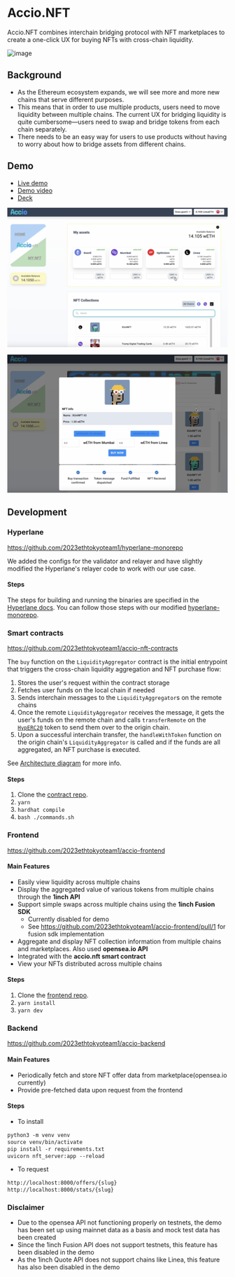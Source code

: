 # Accio.NFT

Accio.NFT combines interchain bridging protocol with NFT marketplaces to create a one-click UX for buying NFTs with cross-chain liquidity.

<img width="700" alt="image" src="https://user-images.githubusercontent.com/8697531/232258816-a35b76a9-9a30-4887-bfd5-cb715fb86b7e.png">


## Background

- As the Ethereum ecosystem expands, we will see more and more new chains that serve different purposes.
- This means that in order to use multiple products, users need to move liquidity between multiple chains. The current UX for bridging liquidity is quite cumbersome—users need to swap and bridge tokens from each chain separately.
- There needs to be an easy way for users to use products without having to worry about how to bridge assets from different chains.


## Demo

- [Live demo](https://accio-frontend-fork.vercel.app/)
- [Demo video](https://youtu.be/VbzfmyQuwSU)
- [Deck](https://github.com/2023ethtokyoteam1/.github/blob/main/accio_deck.pdf)

![Landing page](https://github.com/2023ethtokyoteam1/.github/blob/main/images/landing_page.png)

![Buying modal](https://github.com/2023ethtokyoteam1/.github/blob/main/images/buy_modal.png)

## Development

### Hyperlane
https://github.com/2023ethtokyoteam1/hyperlane-monorepo

We added the configs for the validator and relayer and have slightly modified the Hyperlane's relayer code to work with our use case.

#### Steps
The steps for building and running the binaries are specified in the [Hyperlane docs](https://docs.hyperlane.xyz/docs/deploy/deploy-hyperlane/run-validators). You can follow those steps with our modified [hyperlane-monorepo](https://github.com/2023ethtokyoteam1/hyperlane-monorepo).

### Smart contracts
https://github.com/2023ethtokyoteam1/accio-nft-contracts

The `buy` function on the `LiquidityAggregator` contract is the initial entrypoint that triggers the cross-chain liquidity aggregation and NFT purchase flow:

1. Stores the user's request within the contract storage
2. Fetches user funds on the local chain if needed
3. Sends interchain messages to the `LiquidityAggregator`s on the remote chains
4. Once the remote `LiquidityAggregator` receives the message, it gets the user's funds on the remote chain and calls `transferRemote` on the [`HypERC20`](https://docs.hyperlane.xyz/docs/apis-and-sdks/warp-api#interface) token to send them over to the origin chain.
5. Upon a successful interchain transfer, the `handleWithToken` function on the origin chain's `LiquidityAggregator` is called and if the funds are all aggregated, an NFT purchase is executed.

See [Architecture diagram](https://github.com/2023ethtokyoteam1/.github/blob/main/images/architecture_diagram.png) for more info.

#### Steps
1. Clone the [contract repo](https://github.com/2023ethtokyoteam1/accio-nft-contracts).
2. `yarn`
3. `hardhat compile`
4. `bash ./commands.sh`


### Frontend
https://github.com/2023ethtokyoteam1/accio-frontend

#### Main Features
- Easily view liquidity across multiple chains
- Display the aggregated value of various tokens from multiple chains through the **1inch API**
- Support simple swaps across multiple chains using the **1inch Fusion SDK**
  - Currently disabled for demo
  - See https://github.com/2023ethtokyoteam1/accio-frontend/pull/1 for fusion sdk implementation
- Aggregate and display NFT collection information from multiple chains and marketplaces. Also used **opensea.io API**
- Integrated with the **accio.nft smart contract**
- View your NFTs distributed across multiple chains

#### Steps
1. Clone the [frontend repo](https://github.com/2023ethtokyoteam1/accio-frontend).
2. `yarn install`
3. `yarn dev`

### Backend
https://github.com/2023ethtokyoteam1/accio-backend

#### Main Features
- Periodically fetch and store NFT offer data from marketplace(opensea.io currently)
- Provide pre-fetched data upon request from the frontend

#### Steps
- To install 
```
python3 -m venv venv
source venv/bin/activate
pip install -r requirements.txt
uvicorn nft_server:app --reload
```

- To request
```
http://localhost:8000/offers/{slug}
http://localhost:8000/stats/{slug}
```

### Disclaimer

- Due to the opensea API not functioning properly on testnets, the demo has been set up using mainnet data as a basis and mock test data has been created
- Since the 1inch Fusion API does not support testnets, this feature has been disabled in the demo
- As the 1inch Quote API does not support chains like Linea, this feature has also been disabled in the demo
